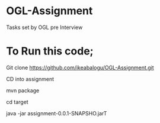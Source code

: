 # OGL-Assignment
Tasks set by OGL pre Interview


# To Run this code;
Git clone https://github.com/ikeabalogu/OGL-Assignment.git

CD into assignment

mvn package

cd target

java -jar assignment-0.0.1-SNAPSHO.jarT
